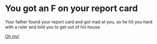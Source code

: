 # You got an F on your report card
Your father found your report card and got mad at you, so he hit you hard with a ruler and told you to get out of his house.

[Oh my!](../life-from-both-options/father-disowns.md)
